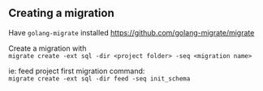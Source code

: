 ## Creating a migration
Have `golang-migrate` installed https://github.com/golang-migrate/migrate

Create a migration with <br>
`migrate create -ext sql -dir <project folder> -seq <migration name>`

ie: feed project first migration command: <br>
`migrate create -ext sql -dir feed -seq init_schema`
